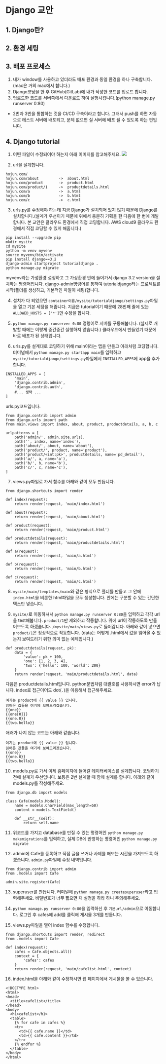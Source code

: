 # Django 교안
## 1. Django란?
## 2. 환경 세팅
## 3. 배포 프로세스
1. 내가 window를 사용하고 있더라도 배포 환경과 동일 환경을 하나 구축합니다. (mac은 거의 mac에서 합니다.)
2. Django코딩을 한 후 GitHub(GitLab)에 내가 작성한 코드를 업로드 합니다.
3. 업로드한 코드를 서버쪽에서 다운로드 하여 실행시킵니다.(python manage.py runserver 0:80)
* 2번과 3번을 통합하는 것을 CI/CD 구축이라고 합니다. 그래서 push를 하면 자동으로 테스트 서버에 배포되고, 문제 없으면 실 서버에 배포 될 수 있도록 하는 편입니다.
## 4. Django tutorial
1. 어떤 파일이 수정되어야 하는지 아래 이미지를 참고해주세요.
![](./%ED%8F%B4%EB%8D%94%ED%8A%B8%EB%A6%AC.png)

2. url을 설계합니다.
```
hojun.com/
hojun.com/about         ->  about.html
hojun.com/product       ->  product.html
hojun.com/product/1     ->  productdetails.html
hojun.com/a             ->  a.html
hojun.com/b             ->  b.html
hojun.com/c             ->  c.html
```

3. urls.py를 수정해야 하는데 지금 Django가 설치되어 있지 않기 때문에 Django를 설치합니다.(설계가 우선이기 때문에 위에서 충분히 기획을 한 다음에 한 번에 개발합니다. 본 교안은 클라우드 환경에서 직접 코딩합니다. AWS cloud9 클라우드 환경에서 직접 코딩할 수 있게 해줍니다.)
```
pip install --upgrade pip
mkdir mysite
cd mysite
python -m venv myvenv
source myvenv/bin/activate
pip install django==3.2
django-admin startproject tutorialdjango .
python manage.py migrate
```
myvenv라는 가성환경 설정하고 그 가상환경 안에 들어가서 django 3.2 version을 설치하는 명령어입니다. django-admin명령어를 통하여 tutorialdjango라는 프로젝트를 시작(폴더를 생성하고, 기본적인 파일이 세팅)합니다.

4. 설치가 다 되었으면 `container이름/mysite/tutorialdjango/settings.py`파일을 열고 기본 세팅을 해줍니다. 지금은 tutorial이기 때문에 28번째 줄에 있는 `ALLOWED_HOSTS = ['*']`만 수정을 합니다.

5. `python manage.py runserver 0:80` 명령어로 서버를 구동해봅니다. (실제로 개발할 때에는 이렇게 중간중간 실행하지 않습니다.) 클라우드에서 만들었기 때문에 바로 배포가 된 상태입니다.

6. urls.py를 설계대로 코딩하기 위해 main이라는 앱을 만들고 아래처럼 코딩합니다. 터미널에서 `python manage.py startapp main`를 입력하고 `mysite/tutorialdjango/settings.py`파일에서 `INSTALLED_APPS`에 app을 추가합니다.
```
INSTALLED_APPS = [
    'main',
    'django.contrib.admin',
    'django.contrib.auth',
    #... 생략 ...
]
```

urls.py코드입니다.
```
from django.contrib import admin
from django.urls import path
from main.views import index, about, product, productdetails, a, b, c

urlpatterns = [
    path('admin/', admin.site.urls),
    path('', index, name='index'),
    path('about/', about, name='about'),
    path('product/', product, name='product'),
    path('product/<int:pk>', productdetails, name='pd_detail'),
    path('a/', a, name='a'),
    path('b/', b, name='b'),
    path('c/', c, name='c'),
]
```

7. views.py파일로 가서 함수를 아래와 같이 모두 만듭니다.
```
from django.shortcuts import render

def index(request):
    return render(request, 'main/index.html')

def about(request):
    return render(request, 'main/about.html')

def product(request):
    return render(request, 'main/product.html')

def productdetails(request):
    return render(request, 'main/productdetails.html')

def a(request):
    return render(request, 'main/a.html')

def b(request):
    return render(request, 'main/b.html')

def c(request):
    return render(request, 'main/c.html')
```

8. `mysite/main/templates/main`와 같은 형식으로 폴더를 만들고 그 안에 `index.html`을 비롯한 html파일을 모두 생성합니다. 안에는 구분할 수 있는 간단한 텍스만 넣습니다.

9. `mysite/`로 이동하셔서 `python manage.py runserver 0:80`을 입력하고 각각 url을 test해봅니다. `product/1`만 제외하고 작동합니다. 위에 url이 작동하도록 만들어보도록 하겠습니다. `/mysite/main/views.py`로 들어갑니다. 아래와 같이 넣으면 `product/1`은 정상적으로 작동합니다. (data는 어떻게 .html에서 값을 읽어올 수 있는지 보여드리기 위한 의미 없는 예제입니다.)
```
def productdetails(request, pk):
    data = {
        'value': pk + 100,
        'one': [1, 2, 3, 4],
        'two': {'hello': 100, 'world': 200}
    }
    return render(request, 'main/productdetails.html', data)
```

다음은 productdetails.html입니다. python문법처럼 대괄호를 사용하시면 error가 납니다. index로 접근이어도 dot(`.`)을 이용해서 접근해주세요.
```
여기는 product에 {{ value }} 입니다.
읽어온 값들을 여기에 보여드리겠습니다.
{{one}}
{{one[0]}}
{{one.0}}
{{two.hello}}
```

애러가 나지 않는 코드는 아래와 같습니다.
```
여기는 product에 {{ value }} 입니다.
읽어온 값들을 여기에 보여드리겠습니다.
{{one}}
{{one.0}}
{{two.hello}}
```

10. models.py로 가서 이제 홈페이지에 들어갈 데이터베이스를 설계합니다. 코딩하기 전에 설계가 우선입니다. 보통은 2번 설계할 때 함께 설계를 합니다. 아래와 같이 models.py를 작성해주세요.
```
from django.db import models

class Cafe(models.Model):
    name = models.CharField(max_length=50)
    content = models.TextField()
    
    def __str__(self):
        return self.name
```

11. 위코드를 가지고 database를 만질 수 있는 명령어인 `python manage.py makemigrations`를 입력하고, 실제 DB에 반영하는 명령어인 `python manage.py migrate`

12. admin에 Cafe를 등록하고 직접 글을 쓰거나 사제를 해보는 시간을 가져보도록 하겠습니다. `admin.py`파일에 수정 내역입니다.
```
from django.contrib import admin
from .models import Cafe

admin.site.register(Cafe)
```

13. superuser를 만듭니다. 터미널에 `python manage.py createsuperuser`라고 입력해주세요. 비밀번호가 너무 짧으면 재 설정을 하라 하니 주의해주세요.

14. `python manage.py runserver 0:80`을 입력하신 후 `기본url/admin`으로 이동합니다. 로그인 후 cafes에 add를 클릭해 게시물 3개를 만듭니다.

15. views.py파일을 열어 index 함수를 수정합니다.
```
from django.shortcuts import render, redirect
from .models import Cafe

def index(request):
    cafes = Cafe.objects.all()
    context = {
        'cafes': cafes
    }
    return render(request, 'main/cafelist.html', context)
```

16. index.html을 아래와 같이 수정하시면 웹 페이지에서 게시물을 볼 수 있습니다.
```
<!DOCTYPE html>
<html>
<head>
  <title>cafelist</title>
</head>
<body>
  <h1>cafelist</h1>
  <table>
    {% for cafe in cafes %}
    <tr>
      <td>{{ cafe.name }}</td>
      <td>{{ cafe.content }}</td>
    </tr>
    {% endfor %}
  </table>
</body>
</html>
```